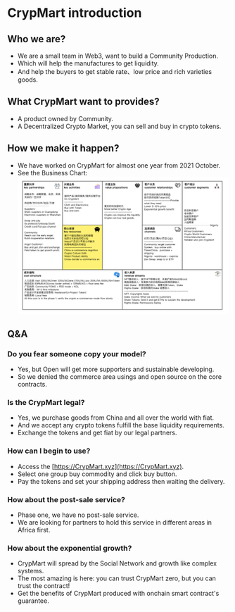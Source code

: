 # CrypMart introduction

## Who we are?
+ We are a small team in Web3, want to build a Community Production.
+ Which will help the manufactures to get liquidity.
+ And help the buyers to get stable rate、low price and rich varieties goods.
## What CrypMart want to provides?
+ A product owned by Community.
+ A Decentralized Crypto Market, you can sell and buy in crypto tokens.
## How we make it happen?
+ We have worked on CrypMart for almost one year from 2021 October.
+ See the Business Chart:
![CrypMart-BusiModel](CrypMart-BusiModel.png)

## Q&A
### Do you fear someone copy your model?
+ Yes, but Open will get more supporters and sustainable developing.
+ So we denied the commerce area usings and open source on the core contracts.

### Is the CrypMart legal?
+ Yes, we purchase goods from China and all over the world with fiat.
+ And we accept any crypto tokens fulfill the base liquidity requirements.
+ Exchange the tokens and get fiat by our legal partners.

### How can I begin to use?
+ Access the [https://CrypMart.xyz](https://CrypMart.xyz).
+ Select one group buy commodity and click buy button.
+ Pay the tokens and set your shipping address then waiting the delivery.

### How about the post-sale service?
+ Phase one, we have no post-sale service.
+ We are looking for partners to hold this service in different areas in Africa first.

### How about the exponential growth?
+ CrypMart will spread by the Social Network and growth like complex systems.
+ The most amazing is here: you can trust CrypMart zero, but you can trust the contract!
+ Get the benefits of CrypMart produced with onchain smart contract's guarantee.